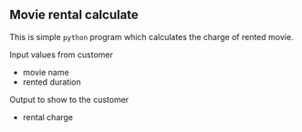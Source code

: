 ## Movie rental calculate

This is simple `python` program which calculates the charge of rented movie.

Input values from customer
 - movie name
 - rented duration
  
Output to show to the customer
 - rental charge